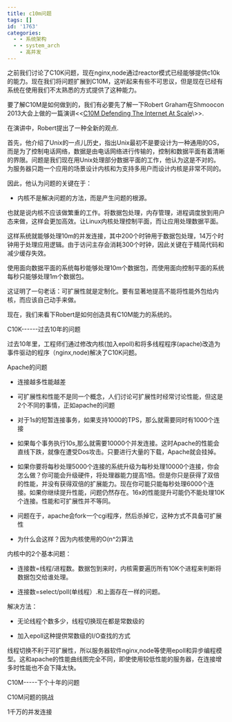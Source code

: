 ```yaml
---
title: c10m问题
tags: []
id: '1763'
categories:
  - - 系统架构
  - - system_arch
    - 高并发
---
```


之前我们讨论了C10K问题，现在nginx,node通过reactor模式已经能够提供c10k的能力。现在我们将问题扩展到C10M，这听起来有些不可思议，但是现在已经有系统在使用我们不太熟悉的方式提供了这种能力。

要了解C10M是如何做到的，我们有必要先了解一下Robert Graham在Shmoocon 2013大会上做的一篇演讲<<[C10M Defending The Internet At Scale](http://www.youtube.com/watch?v=73XNtI0w7jA#!)\>>.

在演讲中，Robert提出了一种全新的观点.

首先，他介绍了Unix的一点儿历史，指出Unix最初不是要设计为一种通用的OS，而是为了控制电话网络，数据是由电话网络进行传输的，控制和数据平面有着清晰的界限。问题是我们现在用Unix处理部分数据平面的工作，他认为这是不对的。为服务器只跑一个应用的场景设计内核和为支持多用户而设计内核是非常不同的。

因此，他认为问题的关键在于：

*   内核不是解决问题的方法，而是产生问题的根源。

也就是说内核不应该做繁重的工作。将数据包处理，内存管理，进程调度放到用户态来做，这样会更加高效。让Linux内核处理控制平面，而让应用处理数据平面。

这样系统就能够处理10m的并发连接，其中200个时钟用于数据包处理，14万个时钟用于处理应用逻辑。由于访问主存会消耗300个时钟，因此关键在于精简代码和减少缓存失效。

使用面向数据平面的系统每秒能够处理10m个数据包，而使用面向控制平面的系统每秒只能够处理1m个数据包。

这证明了一句老话：可扩展性就是定制化。要有显著地提高不能将性能外包给内核，而应该自己动手来做。

现在，我们来看下Robert是如何创造具有C10M能力的系统的。

C10K------过去10年的问题

过去10年里，工程师们通过修改内核(加入epoll)和将多线程程序(apache)改造为事件驱动的程序（nginx,node)解决了C10K问题。

Apache的问题

*   连接越多性能越差

*   可扩展性和性能不是同一个概念，人们讨论可扩展性时经常讨论性能，但这是2个不同的事情，正如apache的问题
*   对于1s的短暂连接事务，如果支持1000的TPS，那么就需要同时有1000个连接
*   如果每个事务执行10s,那么就需要10000个并发连接。这时Apache的性能会直线下跌，就像在遭受Dos攻击。只要进行大量的下载，Apache就会挂掉。
*   如果你要将每秒处理5000个连接的系统升级为每秒处理10000个连接，你会怎么做？你可能会升级硬件，将处理器能力提高1倍。但是你只是获得了双倍的性能，并没有获得双倍的扩展能力。现在你可能只能每秒处理6000个连接。如果你继续提升性能，问题仍然存在。16x的性能提升可能仍不能处理10K个连接。性能和可扩展性并不等同。
*   问题在于，apache会fork一个cgi程序，然后杀掉它，这种方式不具备可扩展性
*   为什么会这样？因为内核使用的O(n^2)算法

内核中的2个基本问题：

*   连接数=线程/进程数。数据包到来时，内核需要遍历所有10K个进程来判断将数据包交给谁处理。

*   连接数=select/poll(单线程）.和上面存在一样的问题。

解决方法：

*   无论线程个数多少，线程切换现在都是常数级的

*   加入epoll这种提供常数级的I/O查找的方式

线程切换不利于可扩展性，所以服务器软件nginx,node等使用epoll和异步编程模型。这和apache的性能曲线图完全不同，即使使用较低性能的服务器，在连接增多时性能也不会下降太快。

C10M-----下个十年的问题

C10M问题的挑战

1千万的并发连接